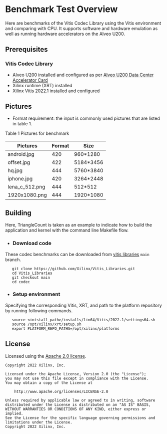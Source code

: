 # Benchmark Test Overview

Here are benchmarks of the Vitis Codec Library using the Vitis environment and comparing with CPU. It supports software and hardware emulation as well as running hardware accelerators on the Alveo U200.

## Prerequisites

### Vitis Codec Library
- Alveo U200 installed and configured as per [Alveo U200 Data Center Accelerator Card](https://www.xilinx.com/products/boards-and-kits/alveo/u200.html#gettingStarted)
- Xilinx runtime (XRT) installed
- Xilinx Vitis 2022.1 installed and configured

## Pictures

- Format requirement: the input is commonly used pictures that are listed in table 1.

Table 1 Pictures for benchmark

|    Pictures    |  Format  |    Size    |
|----------------|----------|------------|
|   android.jpg  |    420   |  960*1280  |
|   offset.jpg   |    422   |  5184*3456 |
|     hq.jpg     |    444   |  5760*3840 |
|   iphone.jpg   |    420   |  3264*2448 |
| lena_c_512.png |    444   |  512*512   |
| 1920x1080.png  |    444   |  1920*1080 |

## Building

Here, TriangleCount is taken as an example to indicate how to build the application and kernel with the command line Makefile flow.

- ### Download code

These codec benchmarks can be downloaded from [vitis libraries](https://github.com/Xilinx/Vitis_Libraries.git) ``main`` branch.

```
   git clone https://github.com/Xilinx/Vitis_Libraries.git
   cd Vitis_Libraries
   git checkout main
   cd codec 
```

- ### Setup environment

Specifying the corresponding Vitis, XRT, and path to the platform repository by running following commands.

```
   source <intstall_path>/installs/lin64/Vitis/2022.1/settings64.sh
   source /opt/xilinx/xrt/setup.sh
   export PLATFORM_REPO_PATHS=/opt/xilinx/platforms
```

## License

Licensed using the [Apache 2.0 license](https://www.apache.org/licenses/LICENSE-2.0).

    Copyright 2022 Xilinx, Inc.
    
    Licensed under the Apache License, Version 2.0 (the "License");
    you may not use this file except in compliance with the License.
    You may obtain a copy of the License at
    
        http://www.apache.org/licenses/LICENSE-2.0
    
    Unless required by applicable law or agreed to in writing, software
    distributed under the License is distributed on an "AS IS" BASIS,
    WITHOUT WARRANTIES OR CONDITIONS OF ANY KIND, either express or implied.
    See the License for the specific language governing permissions and
    limitations under the License.
    Copyright 2022 Xilinx, Inc.
